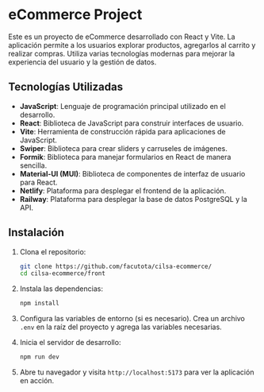# eCommerce Project

Este es un proyecto de eCommerce desarrollado con React y Vite. La aplicación permite a los usuarios explorar productos, agregarlos al carrito y realizar compras. Utiliza varias tecnologías modernas para mejorar la experiencia del usuario y la gestión de datos.

## Tecnologías Utilizadas

- **JavaScript**: Lenguaje de programación principal utilizado en el desarrollo.
- **React**: Biblioteca de JavaScript para construir interfaces de usuario.
- **Vite**: Herramienta de construcción rápida para aplicaciones de JavaScript.
- **Swiper**: Biblioteca para crear sliders y carruseles de imágenes.
- **Formik**: Biblioteca para manejar formularios en React de manera sencilla.
- **Material-UI (MUI)**: Biblioteca de componentes de interfaz de usuario para React.
- **Netlify**: Plataforma para desplegar el frontend de la aplicación.
- **Railway**: Plataforma para desplegar la base de datos PostgreSQL y la API.

## Instalación

1. Clona el repositorio:

   ```bash
   git clone https://github.com/facutota/cilsa-ecommerce/
   cd cilsa-ecommerce/front
   ```

2. Instala las dependencias:

   ```bash
   npm install
   ```

3. Configura las variables de entorno (si es necesario). Crea un archivo `.env` en la raíz del proyecto y agrega las variables necesarias.

4. Inicia el servidor de desarrollo:

   ```bash
   npm run dev
   ```

5. Abre tu navegador y visita `http://localhost:5173` para ver la aplicación en acción.


